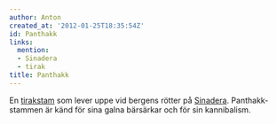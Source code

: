 ```yaml
---
author: Anton
created_at: '2012-01-25T18:35:54Z'
id: Panthakk
links:
  mention:
  - Sinadera
  - tirak
title: Panthakk
---
```


En [tirakstam] som lever uppe vid bergens rötter på [Sinadera]. Panthakk-stammen är känd för sina
galna bärsärkar och för sin kannibalism.

  [tirakstam]: tirak
  [Sinadera]: Sinadera
